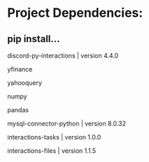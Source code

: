 <h1>Project Dependencies:</h1>

<h2><b>pip install...</b></h2>

discord-py-interactions | version 4.4.0

yfinance

yahooquery

numpy

pandas

mysql-connector-python | version 8.0.32

interactions-tasks | version 1.0.0

interactions-files | version 1.1.5